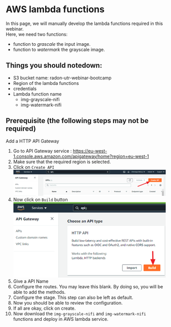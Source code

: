 # AWS lambda functions

In this page, we will manually develop the lambda functions required in this webinar.    
Here, we need two functions:
* function to _grascale_ the input image.
* function to _watermark_ the grayscale image.

## Things you should notedown:
* S3 bucket name: radon-utr-webinar-bootcamp
* Region of the lambda functions
* credentials
* Lambda function name
    * img-grayscale-nifi
    * img-watermark-nifi

## Prerequisite (the following steps may not be required)
Add a HTTP API Gateway 
1. Go to API Gateway service : https://eu-west-1.console.aws.amazon.com/apigateway/home?region=eu-west-1
2. Make sure that the required region is selected.
3. Click on `Create API`
![](../../img/createAPI.png)
4. Now click on `Build` button
![](../../img/createAPI_build.png)
5. Give a API Name
6. Configure the routes. You may leave this blank. By doing so, you will be able to add the methods.
7. Configure the stage. This step can also be left as default.
8. Now you should be able to review the configuration. 
9. If all are okay, click on create.
10. Now download the `img-grayscale-nifi` and `img-watermark-nifi` functions and deploy in AWS lambda service.
